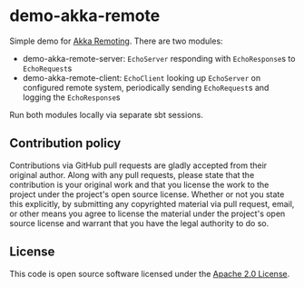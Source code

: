 # demo-akka-remote #

Simple demo for [Akka Remoting](http://doc.akka.io/docs/akka/current/scala/remoting.html). There are two modules:
- demo-akka-remote-server: `EchoServer` responding with `EchoResponse`s to `EchoRequest`s
- demo-akka-remote-client: `EchoClient` looking up `EchoServer` on configured remote system, periodically sending `EchoRequest`s and logging the `EchoResponse`s

Run both modules locally via separate sbt sessions.

## Contribution policy ##

Contributions via GitHub pull requests are gladly accepted from their original author. Along with any pull requests, please state that the contribution is your original work and that you license the work to the project under the project's open source license. Whether or not you state this explicitly, by submitting any copyrighted material via pull request, email, or other means you agree to license the material under the project's open source license and warrant that you have the legal authority to do so.

## License ##

This code is open source software licensed under the [Apache 2.0 License]("http://www.apache.org/licenses/LICENSE-2.0.html").
